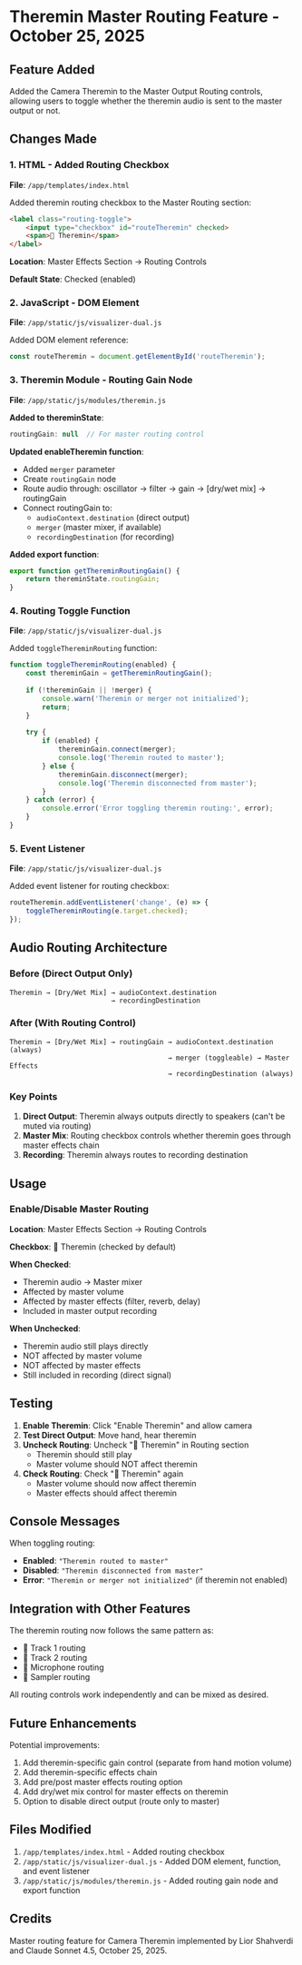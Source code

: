 # Theremin Master Routing Feature - October 25, 2025

## Feature Added

Added the Camera Theremin to the Master Output Routing controls, allowing users to toggle whether the theremin audio is sent to the master output or not.

## Changes Made

### 1. HTML - Added Routing Checkbox

**File**: `/app/templates/index.html`

Added theremin routing checkbox to the Master Routing section:

```html
<label class="routing-toggle">
    <input type="checkbox" id="routeTheremin" checked>
    <span>🎥 Theremin</span>
</label>
```

**Location**: Master Effects Section → Routing Controls

**Default State**: Checked (enabled)

### 2. JavaScript - DOM Element

**File**: `/app/static/js/visualizer-dual.js`

Added DOM element reference:
```javascript
const routeTheremin = document.getElementById('routeTheremin');
```

### 3. Theremin Module - Routing Gain Node

**File**: `/app/static/js/modules/theremin.js`

**Added to thereminState**:
```javascript
routingGain: null  // For master routing control
```

**Updated enableTheremin function**:
- Added `merger` parameter
- Create `routingGain` node
- Route audio through: oscillator → filter → gain → [dry/wet mix] → routingGain
- Connect routingGain to:
  - `audioContext.destination` (direct output)
  - `merger` (master mixer, if available)
  - `recordingDestination` (for recording)

**Added export function**:
```javascript
export function getThereminRoutingGain() {
    return thereminState.routingGain;
}
```

### 4. Routing Toggle Function

**File**: `/app/static/js/visualizer-dual.js`

Added `toggleThereminRouting` function:

```javascript
function toggleThereminRouting(enabled) {
    const thereminGain = getThereminRoutingGain();
    
    if (!thereminGain || !merger) {
        console.warn('Theremin or merger not initialized');
        return;
    }
    
    try {
        if (enabled) {
            thereminGain.connect(merger);
            console.log('Theremin routed to master');
        } else {
            thereminGain.disconnect(merger);
            console.log('Theremin disconnected from master');
        }
    } catch (error) {
        console.error('Error toggling theremin routing:', error);
    }
}
```

### 5. Event Listener

**File**: `/app/static/js/visualizer-dual.js`

Added event listener for routing checkbox:

```javascript
routeTheremin.addEventListener('change', (e) => {
    toggleThereminRouting(e.target.checked);
});
```

## Audio Routing Architecture

### Before (Direct Output Only)
```
Theremin → [Dry/Wet Mix] → audioContext.destination
                         → recordingDestination
```

### After (With Routing Control)
```
Theremin → [Dry/Wet Mix] → routingGain → audioContext.destination (always)
                                       → merger (toggleable) → Master Effects
                                       → recordingDestination (always)
```

### Key Points

1. **Direct Output**: Theremin always outputs directly to speakers (can't be muted via routing)
2. **Master Mix**: Routing checkbox controls whether theremin goes through master effects chain
3. **Recording**: Theremin always routes to recording destination

## Usage

### Enable/Disable Master Routing

**Location**: Master Effects Section → Routing Controls

**Checkbox**: 🎥 Theremin (checked by default)

**When Checked**:
- Theremin audio → Master mixer
- Affected by master volume
- Affected by master effects (filter, reverb, delay)
- Included in master output recording

**When Unchecked**:
- Theremin audio still plays directly
- NOT affected by master volume
- NOT affected by master effects
- Still included in recording (direct signal)

## Testing

1. **Enable Theremin**: Click "Enable Theremin" and allow camera
2. **Test Direct Output**: Move hand, hear theremin
3. **Uncheck Routing**: Uncheck "🎥 Theremin" in Routing section
   - Theremin should still play
   - Master volume should NOT affect theremin
4. **Check Routing**: Check "🎥 Theremin" again
   - Master volume should now affect theremin
   - Master effects should affect theremin

## Console Messages

When toggling routing:
- **Enabled**: `"Theremin routed to master"`
- **Disabled**: `"Theremin disconnected from master"`
- **Error**: `"Theremin or merger not initialized"` (if theremin not enabled)

## Integration with Other Features

The theremin routing now follows the same pattern as:
- 🎵 Track 1 routing
- 🎵 Track 2 routing
- 🎤 Microphone routing
- 🎹 Sampler routing

All routing controls work independently and can be mixed as desired.

## Future Enhancements

Potential improvements:
1. Add theremin-specific gain control (separate from hand motion volume)
2. Add theremin-specific effects chain
3. Add pre/post master effects routing option
4. Add dry/wet mix control for master effects on theremin
5. Option to disable direct output (route only to master)

## Files Modified

1. `/app/templates/index.html` - Added routing checkbox
2. `/app/static/js/visualizer-dual.js` - Added DOM element, function, and event listener
3. `/app/static/js/modules/theremin.js` - Added routing gain node and export function

## Credits

Master routing feature for Camera Theremin implemented by Lior Shahverdi and Claude Sonnet 4.5, October 25, 2025.
